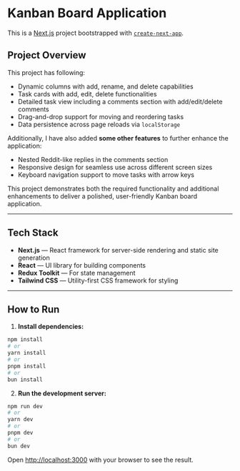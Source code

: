 
# Kanban Board Application

This is a [Next.js](https://nextjs.org) project bootstrapped with [`create-next-app`](https://nextjs.org/docs/pages/api-reference/create-next-app).

## Project Overview

This project has following:

- Dynamic columns with add, rename, and delete capabilities  
- Task cards with add, edit, delete functionalities  
- Detailed task view including a comments section with add/edit/delete comments  
- Drag-and-drop support for moving and reordering tasks  
- Data persistence across page reloads via `localStorage`  


Additionally, I have also added **some other features** to further enhance the application:

- Nested Reddit-like replies in the comments section  
- Responsive design for seamless use across different screen sizes  
- Keyboard navigation support to move tasks with arrow keys  

This project demonstrates both the required functionality and additional enhancements to deliver a polished, user-friendly Kanban board application.

---

## Tech Stack

- **Next.js** — React framework for server-side rendering and static site generation  
- **React** — UI library for building components  
- **Redux Toolkit** — For state management  
- **Tailwind CSS** — Utility-first CSS framework for styling  

---

## How to Run

1. **Install dependencies:**
```bash
npm install
# or
yarn install
# or
pnpm install
# or
bun install
```
2. **Run the development server:**
```bash
npm run dev
# or
yarn dev
# or
pnpm dev
# or
bun dev
```

Open [http://localhost:3000](http://localhost:3000) with your browser to see the result.

